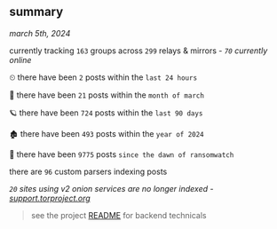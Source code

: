
## summary
_march 5th, 2024_

currently tracking `163` groups across `299` relays & mirrors - _`70` currently online_

⏲ there have been `2` posts within the `last 24 hours`

🦈 there have been `21` posts within the `month of march`

🪐 there have been `724` posts within the `last 90 days`

🏚 there have been `493` posts within the `year of 2024`

🦕 there have been `9775` posts `since the dawn of ransomwatch`

there are `96` custom parsers indexing posts

_`20` sites using v2 onion services are no longer indexed - [support.torproject.org](https://support.torproject.org/onionservices/v2-deprecation/)_

> see the project [README](https://github.com/joshhighet/ransomwatch#ransomwatch--) for backend technicals
